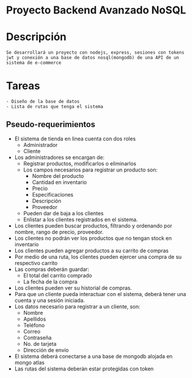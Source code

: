 # Proyecto Backend Avanzado NoSQL
# Descripción
    Se desarrollará un proyecto con nodejs, express, sesiones con tokens jwt y conexión a una base de datos nosql(mongodb) de una API de un sistema de e-commerce
# Tareas
    - Diseño de la base de datos
    - Lista de rutas que tenga el sistema
## Pseudo-requerimientos
- El sistema de tienda en linea cuenta con dos roles
  - Administrador
  - Cliente
- Los administradores se encargan de:
  - Registrar productos, modificarlos o eliminarlos
  - Los campos necesarios para registrar un producto son:
    - Nombre del producto
    - Cantidad en inventario
    - Precio
    - Especificaciones
    - Descripción
    - Proveedor
  - Pueden dar de baja a los clientes
  - Enlistar a los clientes registrados en el sistema.
- Los clientes pueden buscar productos, filtrando y ordenando por nombre, rango de precio, proveedor.
- Los clientes no podrán ver los productos que no tengan stock en inventario
- Los clientes pueden agregar productos a su carrito de compras
- Por medio de una ruta, los clientes pueden ejercer una compra de su respectivo carrito
- Las compras deberán guardar:
  - El total del carrito comprado
  - La fecha de la compra
- Los clientes pueden ver su historial de compras.
- Para que un cliente pueda interactuar con el sistema, deberá tener una cuenta y una sesión iniciada.
- Los datos necesario para registrar a un cliente, son:
  - Nombre
  - Apellidos
  - Teléfono
  - Correo
  - Contraseña
  - No. de tarjeta
  - Dirección de envío
- El sistema deberá conectarse a una base de mongodb alojada en mongo atlas
- Las rutas del sistema deberán estar protegidas con token
